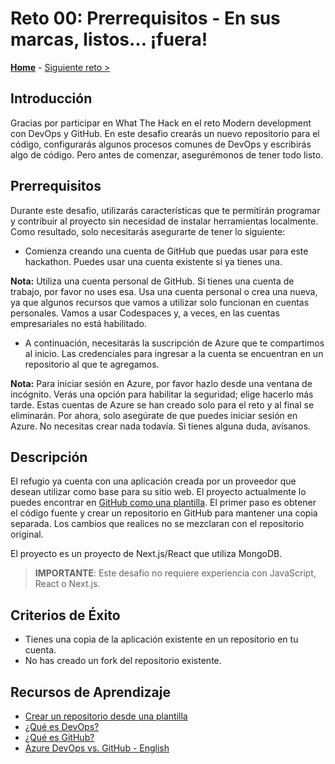 # Reto 00: Prerrequisitos - En sus marcas, listos… ¡fuera!

**[Home](../README.md)** - [Siguiente reto >](./Challenge-01.md)

## Introducción

Gracias por participar en What The Hack en el reto Modern development con DevOps y GitHub. En este desafio crearás un nuevo repositorio para el código, configurarás algunos procesos comunes de DevOps y escribirás algo de código. Pero antes de comenzar, asegurémonos de tener todo listo.

## Prerrequisitos

Durante este desafio, utilizarás características que te permitirán programar y contribuir al proyecto sin necesidad de instalar herramientas localmente. Como resultado, solo necesitarás asegurarte de tener lo siguiente:

- Comienza creando una cuenta de GitHub que puedas usar para este hackathon. Puedes usar una cuenta existente si ya tienes una. 

**Nota:** Utiliza una cuenta personal de GitHub. Si tienes una cuenta de trabajo, por favor no uses esa. Usa una cuenta personal o crea una nueva, ya que algunos recursos que vamos a utilizar solo funcionan en cuentas personales. Vamos a usar Codespaces y, a veces, en las cuentas empresariales no está habilitado.

- A continuación, necesitarás la suscripción de Azure que te compartimos al inicio. Las credenciales para ingresar a la cuenta se encuentran en un repositorio al que te agregamos. 

**Nota:** Para iniciar sesión en Azure, por favor hazlo desde una ventana de incógnito. Verás una opción para habilitar la seguridad; elige hacerlo más tarde. Estas cuentas de Azure se han creado solo para el reto y al final se eliminarán. Por ahora, solo asegúrate de que puedes iniciar sesión en Azure. No necesitas crear nada todavía. Si tienes alguna duda, avísanos.



## Descripción

El refugio ya cuenta con una aplicación creada por un proveedor que desean utilizar como base para su sitio web. El proyecto actualmente lo puedes encontrar en [GitHub como una plantilla](https://github.com/WhatTheHack-CF/template_modern_dev_Devops). El primer paso es obtener el código fuente y crear un repositorio en GitHub para mantener una copia separada. Los cambios que realices no se mezclaran con el repositorio original.

El proyecto es un proyecto de Next.js/React que utiliza MongoDB.

> **IMPORTANTE**:  Este desafio no requiere experiencia con JavaScript, React o Next.js. 

## Criterios de Éxito

- Tienes una copia de la aplicación existente en un repositorio en tu cuenta.
- No has creado un fork del repositorio existente.

## Recursos de Aprendizaje

- [Crear un repositorio desde una plantilla](https://docs.github.com/es/repositories/creating-and-managing-repositories/creating-a-repository-from-a-template)
- [¿Qué es DevOps?](https://learn.microsoft.com/es-es/devops/what-is-devops)
- [¿Qué es GitHub?](https://docs.github.com/es/get-started/start-your-journey/hello-world)
- [Azure DevOps vs. GitHub - English](https://acloudguru.com/blog/engineering/azure-devops-vs-github-comparing-microsofts-devops-twins)
